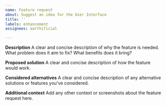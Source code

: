 ```yaml
---
name: Feature request
about: Suggest an idea for the User Interface
title: ''
labels: enhancement
assignees: aarthificial

---
```


**Description**
A clear and concise description of why the feature is needed. 
What problem does it aim to fix?
What benefits does it bring?

**Proposed solution**
A clear and concise description of how the feature would work.

**Considered alternatives**
A clear and concise description of any alternative solutions or features you've considered.

**Additional context**
Add any other context or screenshots about the feature request here.

